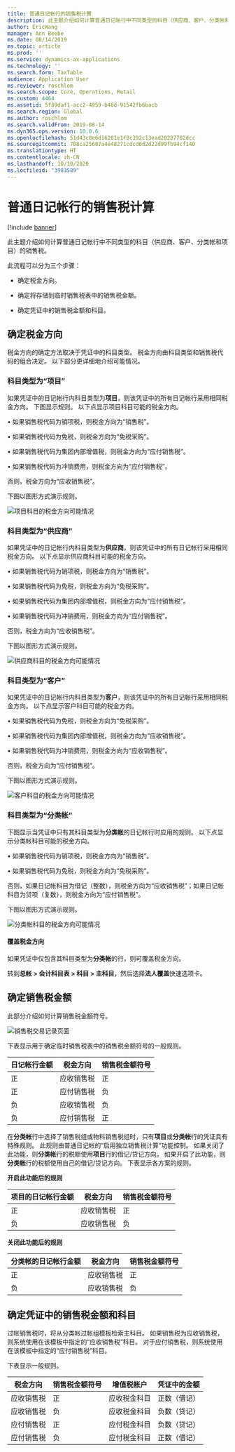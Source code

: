 ```yaml
---
title: 普通日记帐行的销售税计算
description: 此主题介绍如何计算普通日记帐行中不同类型的科目（供应商、客户、分类帐和项目）的销售税。
author: EricWang
manager: Ann Beebe
ms.date: 08/14/2019
ms.topic: article
ms.prod: ''
ms.service: dynamics-ax-applications
ms.technology: ''
ms.search.form: TaxTable
audience: Application User
ms.reviewer: roschlom
ms.search.scope: Core, Operations, Retail
ms.custom: 4464
ms.assetid: 5f89daf1-acc2-4959-b48d-91542fb6bacb
ms.search.region: Global
ms.author: roschlom
ms.search.validFrom: 2019-08-14
ms.dyn365.ops.version: 10.0.6
ms.openlocfilehash: 51d43c8e6d16201e1f8c392c13ead20287782dcc
ms.sourcegitcommit: 708ca25687a4e48271cdcd6d2d22d99fb94cf140
ms.translationtype: HT
ms.contentlocale: zh-CN
ms.lasthandoff: 10/10/2020
ms.locfileid: "3983589"
---
```

# <a name="sales-tax-calculation-on-general-journal-lines"></a>普通日记帐行的销售税计算
[!include [banner](../includes/banner.md)]

此主题介绍如何计算普通日记帐行中不同类型的科目（供应商、客户、分类帐和项目）的销售税。

此流程可以分为三个步骤：

- 确定税金方向。

- 确定将存储到临时销售税表中的销售税金额。

- 确定凭证中的销售税金额和科目。

## <a name="determine-the-sales-tax-direction"></a>确定税金方向

税金方向的确定方法取决于凭证中的科目类型。 税金方向由科目类型和销售税代码的组合决定。 以下部分更详细地介绍可能情况。 

### <a name="account-type-is-project"></a>科目类型为“项目”

如果凭证中的日记帐行内科目类型为**项目**，则该凭证中的所有日记帐行采用相同税金方向。 下图显示规则。 以下点显示项目科目可能的税金方向。

•   如果销售税代码为销项税，则税金方向为“销售税”。

•   如果销售税代码为免税，则税金方向为“免税采购”。

•   如果销售税代码为集团内部增值税，则税金方向为“应付销售税”。

•   如果销售税代码为冲销费用，则税金方向为“应付销售税”。

否则，税金方向为“应收销售税”。

下图以图形方式演示规则。

![项目科目的税金方向可能情况](media/Sales-Tax-Direction-Vendor.jpg)

### <a name="account-type-is-vendor"></a>科目类型为“供应商”

如果凭证中的日记帐行内科目类型为**供应商**，则该凭证中的所有日记帐行采用相同税金方向。 以下点显示供应商科目可能的税金方向。 

•   如果销售税代码为销项税，则税金方向为“销售税”。

•   如果销售税代码为免税，则税金方向为“免税采购”。

•   如果销售税代码为集团内部增值税，则税金方向为“应付销售税”。

•   如果销售税代码为冲销费用，则税金方向为“应付销售税”。

否则，税金方向为“应收销售税”。

下图以图形方式演示规则。

![供应商科目的税金方向可能情况](media/Sales-Tax-Direction-Vendor.jpg)

### <a name="account-type-is-customer"></a>科目类型为“客户”

如果凭证中的日记帐行内科目类型为**客户**，则该凭证中的所有日记帐行采用相同税金方向。 以下点显示客户科目可能的税金方向。

•   如果销售税代码为免税，则税金方向为“免税采购”。

•   如果销售税代码为集团内部增值税，则税金方向为“应收销售税”。

•   如果销售税代码为冲销费用，则税金方向为“应收销售税”。

否则，税金方向为“应付销售税”。

下图以图形方式演示规则。

![客户科目的税金方向可能情况](media/Sales-Tax-Direction-Customer.jpg)

### <a name="account-type-is-ledger"></a>科目类型为“分类帐”

下图显示当凭证中只有其科目类型为**分类帐**的日记帐行时应用的规则。 以下点显示分类帐科目可能的税金方向。

•   如果销售税代码为销项税，则税金方向为“销售税”。

•   如果销售税代码为免税，则税金方向为“免税采购”。

否则，如果日记帐科目为借记（整数），则税金方向为“应收销售税”；如果日记帐科目为贷项（复数），则税金方向为“应付销售税”。

下图以图形方式演示规则。

![分类帐科目的税金方向可能情况](media/Sales-Tax-Direction-Ledger.jpg)

#### <a name="override-the-sales-tax-direction"></a>覆盖税金方向

如果凭证中仅包含其科目类型为**分类帐**的行，则可覆盖税金方向。

转到**总帐 \> 会计科目表 \> 科目 \> 主科目**，然后选择**法人覆盖**快速选项卡。

## <a name="determine-the-sales-tax-amount"></a>确定销售税金额

此部分介绍如何计算销售税金额符号。

![销售税交易记录页面](media/sales-tax-amount-sign.jpg)

下表显示用于确定临时销售税表中的销售税金额符号的一般规则。

| 日记帐行金额 | 税金方向  | 销售税金额符号 |
|---------------------|----------------------|-----------------------|
| 正            | 应收销售税 | 正              |
| 正            | 应付销售税    | 负              |
| 负            | 应收销售税 | 负              |
| 负            | 应付销售税    | 正              |

在**分类帐**行中选择了销售税组或物料销售税组时，只有**项目**或**分类帐**行的凭证具有特殊规则。 此规则由普通日记帐的“启用独立销售税计算”功能控制。 如果关闭了此功能，则**分类帐**行的税额使用**项目**行的借记/贷记方向。 如果开启了此功能，则**分类帐**行的税额使用自己的借记/贷记方向。 下表显示各方案的规则。 

**开启此功能后的规则**

| 项目的日记帐行金额 | 税金方向  | 销售税金额符号 |
|--------------------------------|----------------------|-----------------------|
| 正                       | 应收销售税 | 正              |
| 负                       | 应收销售税 | 负              |

**关闭此功能后的规则**

| 分类帐的日记帐行金额  | 税金方向  | 销售税金额符号 |
|--------------------------------|----------------------|-----------------------|
| 正                       | 应收销售税 | 正              |
| 负                       | 应收销售税 | 负              |

## <a name="determine-the-sales-tax-amount-and-account-on-the-voucher"></a>确定凭证中的销售税金额和科目

过帐销售税时，将从分类帐过帐组模板检索主科目。 如果销售税为应收销售税，则系统使用在该模板中指定的“应收销售税”科目。 对于应付销售税，则系统使用在该模板中指定的“应付销售税”科目。

下表显示一般规则。

| 税金方向  | 销售税金额符号 | 增值税帐户      | 凭证中的金额 |
|----------------------|-----------------------|------------------------|-------------------|
| 应收销售税 | 正              | 应收税金科目 | 正数（借记）  |
| 应收销售税 | 负              | 应收税金科目 | 负数（贷记）  |
| 应付销售税    | 正              | 应付税金科目    | 负数（贷记）  |
| 应付销售税    | 负              | 应付税金科目    | 正数（借记）  |

